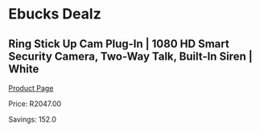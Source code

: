 
# Ebucks Dealz
## Ring Stick Up Cam Plug-In | 1080 HD Smart Security Camera, Two-Way Talk, Built-In Siren | White
[Product Page](https://www.ebucks.com/web/shop/productSelected.do?prodId=1170926614&catId=1170874557)

Price: R2047.00

Savings: 152.0


	